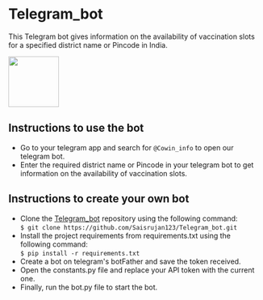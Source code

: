 # **Telegram_bot**

 This Telegram bot gives information on the availability of vaccination slots for a specified district name or Pincode in India.
 

<img src="https://user-images.githubusercontent.com/75165541/144718181-3dda560c-f2fa-4b19-99bf-38cd9eb2bacc.jpg" width="100" height="100" />

## Instructions to use the bot

- Go to your telegram app and search for `@Cowin_info` to open our telegram bot.
- Enter the required district name or Pincode in your telegram bot to get information on the availability of vaccination slots.

## Instructions to create your own bot

- Clone the [Telegram_bot](https://github.com/Saisrujan123/Telegram_bot) repository using the following command:\
`$ git clone https://github.com/Saisrujan123/Telegram_bot.git`
- Install the project requirements from requirements.txt using the following command:\
`$ pip install -r requirements.txt`
- Create a bot on telegram's botFather and save the token received.
- Open the constants.py file and replace your API token with the current one.
- Finally, run the bot.py file to start the bot.


